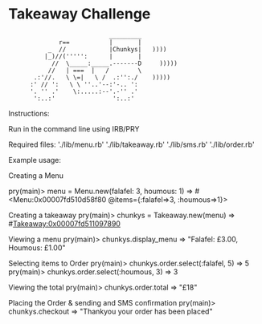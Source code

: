 Takeaway Challenge
==================
```
                            _________
              r==           |       |
           _  //            |Chunkys|   ))))
          |_)//(''''':      |       |
            //  \_____:_____.-------D     )))))
           //   | ===  |   /        \
       .:'//.   \ \=|   \ /  .:'':./    )))))
      :' // ':   \ \ ''..'--:'-.. ':
      '. '' .'    \:.....:--'.-'' .'
       ':..:'                ':..:'

 ```
Instructions:

Run in the command line using IRB/PRY

Required files:
'./lib/menu.rb'
'./lib/takeaway.rb'
'./lib/sms.rb'
'./lib/order.rb'

Example usage:

Creating a Menu

pry(main)> menu = Menu.new(falafel: 3, houmous: 1)
=> #<Menu:0x00007fd510d58f80 @items={:falafel=>3, :houmous=>1}>

Creating a takeaway
pry(main)> chunkys = Takeaway.new(menu)
=> #<Takeaway:0x00007fd511097890>

Viewing a menu
pry(main)> chunkys.display_menu
=> "Falafel: £3.00, Houmous: £1.00"

Selecting items to Order
pry(main)> chunkys.order.select(:falafel, 5)
=> 5
pry(main)> chunkys.order.select(:houmous, 3)
=> 3

Viewing the total
pry(main)> chunkys.order.total
=> "£18"

Placing the Order & sending and SMS confirmation
pry(main)> chunkys.checkout
=> "Thankyou your order has been placed"
